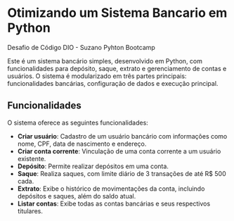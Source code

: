 # Otimizando um Sistema Bancario em Python
Desafio de Código DIO - Suzano Pyhton Bootcamp 

Este é um sistema bancário simples, desenvolvido em Python, com funcionalidades para depósito, saque, extrato e gerenciamento de contas e usuários. O sistema é modularizado em três partes principais: funcionalidades bancárias, configuração de dados e execução principal.

## Funcionalidades

O sistema oferece as seguintes funcionalidades:

- **Criar usuário**: Cadastro de um usuário bancário com informações como nome, CPF, data de nascimento e endereço.
- **Criar conta corrente**: Vinculação de uma conta corrente a um usuário existente.
- **Depósito**: Permite realizar depósitos em uma conta.
- **Saque**: Realiza saques, com limite diário de 3 transações de até R$ 500 cada.
- **Extrato**: Exibe o histórico de movimentações da conta, incluindo depósitos e saques, além do saldo atual.
- **Listar contas**: Exibe todas as contas bancárias e seus respectivos titulares.

